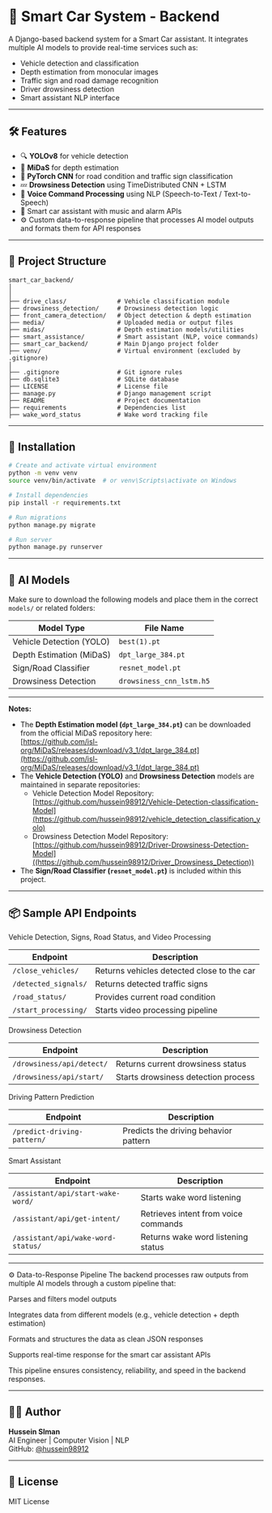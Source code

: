 # 🚗 Smart Car System - Backend

A Django-based backend system for a Smart Car assistant. It integrates multiple AI models to provide real-time services such as:

- Vehicle detection and classification
- Depth estimation from monocular images
- Traffic sign and road damage recognition
- Driver drowsiness detection
- Smart assistant NLP interface

---

## 🛠 Features

- 🔍 **YOLOv8** for vehicle detection
- 📏 **MiDaS** for depth estimation
- 🧠 **PyTorch CNN** for road condition and traffic sign classification
- 💤 **Drowsiness Detection** using TimeDistributed CNN + LSTM
- 🎤 **Voice Command Processing** using NLP (Speech-to-Text / Text-to-Speech)
- 🎵 Smart car assistant with music and alarm APIs
- ⚙️ Custom data-to-response pipeline that processes AI model outputs and formats them for API responses


---

## 📁 Project Structure

```
smart_car_backend/
│
│
├── drive_class/              # Vehicle classification module
├── drowsiness_detection/     # Drowsiness detection logic
├── front_camera_detection/   # Object detection & depth estimation
├── media/                    # Uploaded media or output files
├── midas/                    # Depth estimation models/utilities
├── smart_assistance/         # Smart assistant (NLP, voice commands)
├── smart_car_backend/        # Main Django project folder
├── venv/                     # Virtual environment (excluded by .gitignore)
│
├── .gitignore                # Git ignore rules
├── db.sqlite3                # SQLite database
├── LICENSE                   # License file
├── manage.py                 # Django management script
├── README                    # Project documentation 
├── requirements              # Dependencies list
├── wake_word_status          # Wake word tracking file
```

---

## 🚀 Installation

```bash
# Create and activate virtual environment
python -m venv venv
source venv/bin/activate  # or venv\Scripts\activate on Windows

# Install dependencies
pip install -r requirements.txt

# Run migrations
python manage.py migrate

# Run server
python manage.py runserver
```

---

## 🧠 AI Models

Make sure to download the following models and place them in the correct `models/` or related folders:

| Model Type               | File Name                |
|--------------------------|--------------------------|
| Vehicle Detection (YOLO) | `best(1).pt`             |
| Depth Estimation (MiDaS) | `dpt_large_384.pt`       |
| Sign/Road Classifier     | `resnet_model.pt`        |
| Drowsiness Detection     | `drowsiness_cnn_lstm.h5` |

---

**Notes:**  
- The **Depth Estimation model (`dpt_large_384.pt`)** can be downloaded from the official MiDaS repository here:  
  [https://github.com/isl-org/MiDaS/releases/download/v3_1/dpt_large_384.pt](https://github.com/isl-org/MiDaS/releases/download/v3_1/dpt_large_384.pt)  
- The **Vehicle Detection (YOLO)** and **Drowsiness Detection** models are maintained in separate repositories:  
  - Vehicle Detection Model Repository: [https://github.com/hussein98912/Vehicle-Detection-classification-Model](https://github.com/hussein98912/vehicle_detection_classification_yolo)  
  - Drowsiness Detection Model Repository: [https://github.com/hussein98912/Driver-Drowsiness-Detection-Model]((https://github.com/hussein98912/Driver_Drowsiness_Detection))  
- The **Sign/Road Classifier (`resnet_model.pt`)** is included within this project.

---

## 📦 Sample API Endpoints

Vehicle Detection, Signs, Road Status, and Video Processing

| Endpoint             | Description                                |
| -------------------- | ------------------------------------------ |
| `/close_vehicles/`   | Returns vehicles detected close to the car |
| `/detected_signals/` | Returns detected traffic signs             |
| `/road_status/`      | Provides current road condition            |
| `/start_processing/` | Starts video processing pipeline           |

Drowsiness Detection

| Endpoint                  | Description                         |
| ------------------------- | ----------------------------------- |
| `/drowsiness/api/detect/` | Returns current drowsiness status   |
| `/drowsiness/api/start/`  | Starts drowsiness detection process |

Driving Pattern Prediction

| Endpoint                    | Description                           |
| --------------------------- | ------------------------------------- |
| `/predict-driving-pattern/` | Predicts the driving behavior pattern |

Smart Assistant 

| Endpoint                           | Description                          |
| ---------------------------------- | ------------------------------------ |
| `/assistant/api/start-wake-word/`  | Starts wake word listening           |
| `/assistant/api/get-intent/`       | Retrieves intent from voice commands |
| `/assistant/api/wake-word-status/` | Returns wake word listening status   |

---

⚙️ Data-to-Response Pipeline
The backend processes raw outputs from multiple AI models through a custom pipeline that:

Parses and filters model outputs

Integrates data from different models (e.g., vehicle detection + depth estimation)

Formats and structures the data as clean JSON responses

Supports real-time response for the smart car assistant APIs

This pipeline ensures consistency, reliability, and speed in the backend responses.


---

## 🧑‍💻 Author

**Hussein Slman**  
AI Engineer | Computer Vision | NLP  
GitHub: [@hussein98912](https://github.com/hussein98912)

---

## 📜 License

MIT License 
